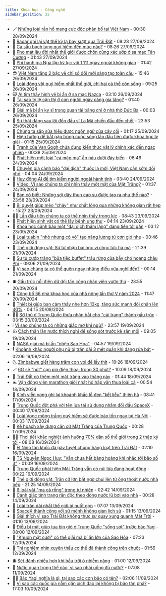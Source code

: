 ```yaml
---
title: Khoa học - Công nghệ
sidebar_position: 25
---
```


<!-- dantri-khoa-hoc-cong-nghe:START -->
- 🪄 [Những loài rắn hổ mang cực độc phân bố tại Việt Nam](https://dantri.com.vn/khoa-hoc-cong-nghe/nhung-loai-ran-ho-mang-cuc-doc-phan-bo-tai-viet-nam-20240927161311239.htm) - 00:30 28/09/2024
- 🤭 [Radar ghi lại vật thể kỳ lạ bay sượt qua Trái Đất](https://dantri.com.vn/khoa-hoc-cong-nghe/radar-ghi-lai-vat-the-ky-la-bay-suot-qua-trai-dat-20240927145047689.htm) - 08:28 27/09/2024
- 🐻 [Cá sấu bạch tạng quý hiếm đến mức nào?](https://dantri.com.vn/khoa-hoc-cong-nghe/ca-sau-bach-tang-quy-hiem-den-muc-nao-20240927151726468.htm) - 08:26 27/09/2024
- 🥰 [Pho mát lâu đời nhất thế giới được chôn cùng xác ướp ở sa mạc Tân Cương](https://dantri.com.vn/khoa-hoc-cong-nghe/pho-mat-lau-doi-nhat-the-gioi-duoc-chon-cung-xac-uop-o-sa-mac-tan-cuong-20240927083034171.htm) - 01:43 27/09/2024
- 🥳 [Phi hành gia Nga lập kỷ lục với 1.111 ngày ngoài không gian](https://dantri.com.vn/khoa-hoc-cong-nghe/phi-hanh-gia-nga-lap-ky-luc-voi-1111-ngay-ngoai-khong-gian-20240927075836639.htm) - 01:42 27/09/2024
- 😎 [Việt Nam tăng 2 bậc về chỉ số đổi mới sáng tạo toàn cầu](https://dantri.com.vn/khoa-hoc-cong-nghe/viet-nam-tang-2-bac-ve-chi-so-doi-moi-sang-tao-toan-cau-20240926223231281.htm) - 15:46 26/09/2024
- 🎡 [Loài động vật quý hiếm nhất thế giới, chỉ hai cá thể còn sống](https://dantri.com.vn/khoa-hoc-cong-nghe/loai-dong-vat-quy-hiem-nhat-the-gioi-chi-hai-ca-the-con-song-20240926160636867.htm) - 09:25 26/09/2024
- 😺 [AI tìm thấy hình vẽ bí ẩn ở sa mạc Nazca](https://dantri.com.vn/khoa-hoc-cong-nghe/ai-tim-thay-hinh-ve-bi-an-o-sa-mac-nazca-20240926095628024.htm) - 03:10 26/09/2024
- 🌋 [Tại sao tỷ lệ cận thị ở con người ngày càng gia tăng?](https://dantri.com.vn/khoa-hoc-cong-nghe/tai-sao-ty-le-can-thi-o-con-nguoi-ngay-cang-gia-tang-20240925095913613.htm) - 01:40 26/09/2024
- 💯 [Giải mã bí ẩn kỵ sĩ trong quan tài bằng chì ở nhà thờ Đức Bà](https://dantri.com.vn/khoa-hoc-cong-nghe/giai-ma-bi-an-ky-si-trong-quan-tai-bang-chi-o-nha-tho-duc-ba-20240925233940967.htm) - 00:03 26/09/2024
- 🚦 [Sự thật đằng sau lời đồn đấu sĩ La Mã chiến đấu đến chết](https://dantri.com.vn/khoa-hoc-cong-nghe/su-that-dang-sau-loi-don-dau-si-la-ma-chien-dau-den-chet-20240925233330130.htm) - 23:53 25/09/2024
- 💼 [Chúng ta sắp sửa hiểu được ngôn ngữ của cây cối](https://dantri.com.vn/khoa-hoc-cong-nghe/chung-ta-sap-sua-hieu-duoc-ngon-ngu-cua-cay-coi-20240924164937151.htm) - 01:17 25/09/2024
- 🐘 [Hiện tượng dễ bắt gặp trong cuộc sống lần đầu tiên được khoa học lý giải](https://dantri.com.vn/khoa-hoc-cong-nghe/hien-tuong-de-bat-gap-trong-cuoc-song-lan-dau-tien-duoc-khoa-hoc-ly-giai-20240925075639094.htm) - 01:15 25/09/2024
- 🤗 [Tranh của Van Gogh chứa đựng kiến thức vật lý chính xác đến ngạc nhiên](https://dantri.com.vn/khoa-hoc-cong-nghe/tranh-cua-van-gogh-chua-dung-kien-thuc-vat-ly-chinh-xac-den-ngac-nhien-20240925003555871.htm) - 00:38 25/09/2024
- 🎃 [Phát hiện một loài &quot;cá mập ma&quot; ẩn náu dưới đáy biển](https://dantri.com.vn/khoa-hoc-cong-nghe/phat-hien-mot-loai-ca-map-ma-an-nau-duoi-day-bien-20240925115736938.htm) - 06:46 24/09/2024
- 🚀 [Chuyên gia cảnh báo &quot;đại dịch&quot; thuốc lá mới, Việt Nam cần sớm đối phó](https://dantri.com.vn/suc-khoe/chuyen-gia-canh-bao-dai-dich-thuoc-la-moi-viet-nam-can-som-doi-pho-20240924105254227.htm) - 04:04 24/09/2024
- 📝 [Huy động AI để tìm kiếm người ngoài hành tinh](https://dantri.com.vn/khoa-hoc-cong-nghe/huy-dong-ai-de-tim-kiem-nguoi-ngoai-hanh-tinh-20240923115710714.htm) - 03:40 24/09/2024
- 🐎 [Video: Vì sao chúng ta chỉ nhìn thấy một mặt của Mặt Trăng?](https://dantri.com.vn/khoa-hoc-cong-nghe/video-vi-sao-chung-ta-chi-nhin-thay-mot-mat-cua-mat-trang-20240924073415734.htm) - 01:37 24/09/2024
- 🌊 [Bạn có biết: Những sợi dây thun cao su được tạo ra như thế nào?](https://dantri.com.vn/khoa-hoc-cong-nghe/ban-co-biet-nhung-soi-day-thun-cao-su-duoc-tao-ra-nhu-the-nao-20240924002629208.htm) - 23:58 23/09/2024
- 🙉 [Bí quyết giúp mèo &quot;chảy&quot; như chất lỏng qua những không gian rất hẹp](https://dantri.com.vn/khoa-hoc-cong-nghe/bi-quyet-giup-meo-chay-nhu-chat-long-qua-nhung-khong-gian-rat-hep-20240923165331363.htm) - 15:27 23/09/2024
- 👨‍🏫 [Lần đầu tiên chúng ta có thể nhìn thấy trọng lực](https://dantri.com.vn/khoa-hoc-cong-nghe/lan-dau-tien-chung-ta-co-the-nhin-thay-trong-luc-20240922223323950.htm) - 08:43 23/09/2024
- 👀 [Phát hiện sinh vật có thể lây bệnh ung thư](https://dantri.com.vn/khoa-hoc-cong-nghe/phat-hien-sinh-vat-co-the-lay-benh-ung-thu-20240923111043237.htm) - 04:14 23/09/2024
- 🐲 [Khoa học cảnh báo một &quot;đại dịch thầm lặng&quot; đang tiến tới gần](https://dantri.com.vn/khoa-hoc-cong-nghe/khoa-hoc-canh-bao-mot-dai-dich-tham-lang-dang-tien-toi-gan-20240923074030035.htm) - 03:12 23/09/2024
- 🐲 [Loại tuabin &quot;nhỏ nhưng có võ&quot; tạo năng lượng từ cơn gió nhẹ](https://dantri.com.vn/khoa-hoc-cong-nghe/loai-tuabin-nho-nhung-co-vo-tao-nang-luong-tu-con-gio-nhe-20240922235320595.htm) - 00:46 23/09/2024
- 🦍 [Thế giới động vật: Sư tử nhận bài học vì chọc tức hà mã](https://dantri.com.vn/khoa-hoc-cong-nghe/the-gioi-dong-vat-su-tu-nhan-bai-hoc-vi-choc-tuc-ha-ma-20240922042456582.htm) - 21:39 21/09/2024
- 🌊 [Sư tử cướp trắng &quot;bữa tiệc buffet&quot; trâu rừng của bầy chó hoang châu Phi](https://dantri.com.vn/khoa-hoc-cong-nghe/su-tu-cuop-trang-bua-tiec-buffet-trau-rung-cua-bay-cho-hoang-chau-phi-20240921023039008.htm) - 09:06 21/09/2024
- 🤩 [Vì sao chúng ta có thể quên ngay những điều vừa nghĩ đến?](https://dantri.com.vn/khoa-hoc-cong-nghe/vi-sao-chung-ta-co-the-quen-ngay-nhung-dieu-vua-nghi-den-20240920021401985.htm) - 00:14 21/09/2024
- ⛽️ [Gấu trúc nổi điên dữ dội tấn công nhân viên vườn thú](https://dantri.com.vn/khoa-hoc-cong-nghe/gau-truc-noi-dien-du-doi-tan-cong-nhan-vien-vuon-thu-20240921061700561.htm) - 23:55 20/09/2024
- 🫶 [Công bố 56 nhà khoa học của nhà nông lần thứ V năm 2024](https://dantri.com.vn/khoa-hoc-cong-nghe/cong-bo-56-nha-khoa-hoc-cua-nha-nong-lan-thu-v-nam-2024-20240921093850328.htm) - 11:47 20/09/2024
- 🙉 [Thiết bị giúp bạn cảm thấy nhẹ hơn 13kg, tăng sức mạnh đôi chân lên 40%](https://dantri.com.vn/khoa-hoc-cong-nghe/thiet-bi-giup-ban-cam-thay-nhe-hon-13kg-tang-suc-manh-doi-chan-len-40-20240920074345902.htm) - 04:15 20/09/2024
- 👨‍🏫 [Sở thú ở Trung Quốc thừa nhận bắt chó &quot;cải trang&quot; thành gấu trúc](https://dantri.com.vn/khoa-hoc-cong-nghe/so-thu-o-trung-quoc-thua-nhan-bat-cho-cai-trang-thanh-gau-truc-20240920092657729.htm) - 03:15 20/09/2024
- 🕯 [Vì sao chúng ta có những giấc mơ khi ngủ?](https://dantri.com.vn/khoa-hoc-cong-nghe/vi-sao-chung-ta-co-nhung-giac-mo-khi-ngu-20240920020607640.htm) - 23:57 19/09/2024
- 👍 [Cách thằn lằn nước thích nghi để sống sót trước kẻ săn mồi](https://dantri.com.vn/khoa-hoc-cong-nghe/cach-than-lan-nuoc-thich-nghi-de-song-sot-truoc-ke-san-moi-20240919155048368.htm) - 09:05 19/09/2024
- 🧠 [NASA giải mã bí ẩn &quot;nhện Sao Hỏa&quot;](https://dantri.com.vn/khoa-hoc-cong-nghe/nasa-giai-ma-bi-an-nhen-sao-hoa-20240919111826814.htm) - 04:57 19/09/2024
- 🕴 [Khoảnh khắc người phụ nữ bị trăn dài 3 mét quấn khi đang rửa bát](https://dantri.com.vn/khoa-hoc-cong-nghe/khoanh-khac-nguoi-phu-nu-bi-tran-dai-3-met-quan-khi-dang-rua-bat-20240919085828573.htm) - 02:06 19/09/2024
- 🌜 [Zimbabwe giết hàng trăm con voi để lấy thịt](https://dantri.com.vn/khoa-hoc-cong-nghe/zimbabwe-giet-hang-tram-con-voi-de-lay-thit-20240918172447160.htm) - 10:26 18/09/2024
- 🪄 [6G sẽ &quot;hút&quot; cạn pin điện thoại trong 30 phút?](https://dantri.com.vn/khoa-hoc-cong-nghe/6g-se-hut-can-pin-dien-thoai-trong-30-phut-20240918145016650.htm) - 10:09 18/09/2024
- 🎃 [Trái Đất có thêm một mặt trăng vào tháng này](https://dantri.com.vn/khoa-hoc-cong-nghe/trai-dat-co-them-mot-mat-trang-vao-thang-nay-20240918081850787.htm) - 01:44 18/09/2024
- 🏊 [Vận động viên marathon giỏi nhất hô hấp vẫn thua loài cá](https://dantri.com.vn/khoa-hoc-cong-nghe/van-dong-vien-marathon-gioi-nhat-ho-hap-van-thua-loai-ca-20240918074855660.htm) - 00:54 18/09/2024
- 🔭 [Kính viễn vọng ghi lại khoảnh khắc lỗ đen &quot;kết liễu&quot; thiên hà](https://dantri.com.vn/khoa-hoc-cong-nghe/kinh-vien-vong-ghi-lai-khoanh-khac-lo-den-ket-lieu-thien-ha-20240917115504439.htm) - 08:41 17/09/2024
- 🤭 [Trung Quốc đột phá với tên lửa tái sử dụng nhằm đối đầu SpaceX](https://dantri.com.vn/khoa-hoc-cong-nghe/trung-quoc-dot-pha-voi-ten-lua-tai-su-dung-nham-doi-dau-spacex-20240916142551018.htm) - 00:40 17/09/2024
- 📝 [Loài Voọc mông trắng quý hiếm sẽ được bảo tồn ngay tại Hà Nội](https://dantri.com.vn/khoa-hoc-cong-nghe/loai-vooc-mong-trang-quy-hiem-se-duoc-bao-ton-ngay-tai-ha-noi-20240916235910471.htm) - 00:33 17/09/2024
- 🌋 [Kế hoạch xây dựng căn cứ Mặt Trăng của Trung Quốc](https://dantri.com.vn/khoa-hoc-cong-nghe/ke-hoach-xay-dung-can-cu-mat-trang-cua-trung-quoc-20240916142908736.htm) - 00:28 17/09/2024
- 🧑‍🏫 [Thời tiết khắc nghiệt ảnh hưởng 70% dân số thế giới trong 2 thập kỷ tới](https://dantri.com.vn/khoa-hoc-cong-nghe/thoi-tiet-khac-nghiet-anh-huong-70-dan-so-the-gioi-trong-2-thap-ky-toi-20240916133939999.htm) - 08:08 16/09/2024
- 👀 [El Nino tàn khốc đã gây tuyệt chủng hàng loạt trên Trái Đất](https://dantri.com.vn/khoa-hoc-cong-nghe/el-nino-tan-khoc-da-gay-tuyet-chung-hang-loat-tren-trai-dat-20240916001749733.htm) - 02:10 16/09/2024
- 🗽 [TS Nguyễn Ngọc Huy: &quot;Vẫn chưa hết bàng hoàng khi nhắc tới bão số 3&quot;](https://dantri.com.vn/khoa-hoc-cong-nghe/ts-nguyen-ngoc-huy-van-chua-het-bang-hoang-khi-nhac-toi-bao-so-3-20240916021653100.htm) - 01:09 16/09/2024
- 🦩 [Trung Quốc phát hiện Mặt Trăng vẫn có núi lửa đang hoạt động](https://dantri.com.vn/khoa-hoc-cong-nghe/trung-quoc-phat-hien-mat-trang-van-co-nui-lua-dang-hoat-dong-20240915074312737.htm) - 00:22 16/09/2024
- 🦍 [Thế giới động vật: Trăn cỡ lớn bất ngờ chui lên từ ống thoát nước nhà bếp](https://dantri.com.vn/khoa-hoc-cong-nghe/the-gioi-dong-vat-tran-co-lon-bat-ngo-chui-len-tu-ong-thoat-nuoc-nha-bep-20240915041053778.htm) - 21:25 14/09/2024
- 🤖 [6 loài vật &quot;ma cà rồng&quot; trong tự nhiên](https://dantri.com.vn/khoa-hoc-cong-nghe/6-loai-vat-ma-ca-rong-trong-tu-nhien-20240913153029164.htm) - 02:42 14/09/2024
- 🔭 [Cảnh giác tình trạng rắn độc theo dòng nước lũ bơi vào nhà](https://dantri.com.vn/khoa-hoc-cong-nghe/canh-giac-tinh-trang-ran-doc-theo-dong-nuoc-lu-boi-vao-nha-20240914021346104.htm) - 00:28 14/09/2024
- 👺 [Loài trăn dài nhất thế giới bị nuốt gọn](https://dantri.com.vn/khoa-hoc-cong-nghe/loai-tran-dai-nhat-the-gioi-bi-nuot-gon-20240913112210674.htm) - 07:07 13/09/2024
- 🤖 [SpaceX thành công với sứ mệnh không gian lịch sử](https://dantri.com.vn/khoa-hoc-cong-nghe/spacex-thanh-cong-voi-su-menh-khong-gian-lich-su-20240913080539444.htm) - 01:15 13/09/2024
- 🌮 [Giải thích vì sao Trái Đất không thực sự quay xung quanh Mặt Trời](https://dantri.com.vn/khoa-hoc-cong-nghe/giai-thich-vi-sao-trai-dat-khong-thuc-su-quay-xung-quanh-mat-troi-20240625032627191.htm) - 01:10 13/09/2024
- 💼 [Điều bí mật giúp tua bin gió ở Trung Quốc &quot;sống sót&quot; trước bão Yagi](https://dantri.com.vn/khoa-hoc-cong-nghe/dieu-bi-mat-giup-tua-bin-gio-o-trung-quoc-song-sot-truoc-bao-yagi-20240912102525895.htm) - 08:00 12/09/2024
- 🎃 [&quot;Khuôn mặt cười&quot; có thể giải mã bí ẩn lớn của Sao Hỏa](https://dantri.com.vn/khoa-hoc-cong-nghe/khuon-mat-cuoi-co-the-giai-ma-bi-an-lon-cua-sao-hoa-20240912115232212.htm) - 07:23 12/09/2024
- 💫 [Thí nghiệm nhìn xuyên thấu cơ thể đã thành công trên chuột](https://dantri.com.vn/khoa-hoc-cong-nghe/thi-nghiem-nhin-xuyen-thau-co-the-da-thanh-cong-tren-chuot-20240912075334668.htm) - 01:59 12/09/2024
- ⛽️ [Sét đánh nhiều hơn khi bầu trời ô nhiễm nặng](https://dantri.com.vn/khoa-hoc-cong-nghe/set-danh-nhieu-hon-khi-bau-troi-o-nhiem-nang-20240912075903914.htm) - 01:00 12/09/2024
- 💼 [Nước quan trọng thế nào, vì sao phải uống đủ nước?](https://dantri.com.vn/khoa-hoc-cong-nghe/nuoc-quan-trong-the-nao-vi-sao-phai-uong-du-nuoc-20240911133914959.htm) - 07:08 11/09/2024
- 🧑‍💻 [Bão Yagi nghĩa là gì, tại sao các cơn bão có tên?](https://dantri.com.vn/khoa-hoc-cong-nghe/bao-yagi-nghia-la-gi-tai-sao-cac-con-bao-co-ten-20240911082831960.htm) - 02:06 11/09/2024
- 🧰 [Vì sao các quốc gia nằm gần xích đạo lại không bị bão tàn phá?](https://dantri.com.vn/khoa-hoc-cong-nghe/vi-sao-cac-quoc-gia-nam-gan-xich-dao-lai-khong-bi-bao-tan-pha-20240909160355332.htm) - 17:03 10/09/2024<!-- dantri-khoa-hoc-cong-nghe:END -->
